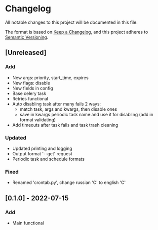 # Changelog
All notable changes to this project will be documented in this file.

The format is based on [Keep a Changelog](https://keepachangelog.com/en/1.0.0/),
and this project adheres to [Semantic Versioning](https://semver.org/spec/v2.0.0.html).

## [Unreleased]
### Add
 - New args: priority, start_time, expires
 - New flags: disable
 - New fields in config
 - Base celery task
 - Retries functional
 - Auto disabling task after many fails 2 ways:
   - match task, args and kwargs, then disable ones
   - save in kwargs periodic task name and use it for disabling (add in format validating)
 - Add timeouts after task fails and task trash cleaning

### Updated
 - Updated printing and logging
 - Output format '--get' request
 - Periodic task and schedule formats

### Fixed
 - Renamed 'crontab.py', change russian 'С' to english 'C'

## [0.1.0] - 2022-07-15
### Add
 - Main functional

